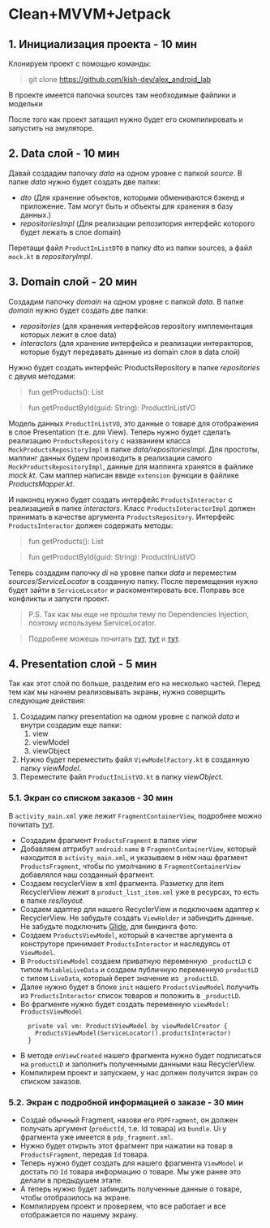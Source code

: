 # Clean+MVVM+Jetpack
## 1. Инициализация проекта - 10 мин

Клонируем проект с помощью команды:
> git clone https://github.com/kish-dev/alex_android_lab

В проекте имеется папочка sources там необходимые файлики и модельки

После того как проект затащил нужно будет его скомпилировать и запустить на эмуляторе.

## 2. Data слой - 10 мин
Давай создадим папочку *data* на одном уровне с папкой *source*. В папке *data* нужно будет создать две папки:
- *dto* (Для хранение объектов, которыми обмениваются бэкенд и приложение. Там могут быть и объекты для хранения в базу данных.)
- *repositoriesImpl* (Для реализации репозитория интерфейс которого будет лежать в слое domain)

Перетащи файл `ProductInListDTO` в папку dto из папки sources, а файл `mock.kt` в *repositoryImpl*.

## 3. Domain слой - 20 мин
Создадим папочку *domain* на одном уровне с папкой *data*. В папке *domain* нужно будет создать две папки:
- *repositories* (для хранения интерфейсов repository имплементация которых лежит в слое data)
- *interactors* (для хранение интерфейса и реализации интеракторов, которые будут передавать данные из domain слоя в data слой)

Нужно будет создать интерфейс ProductsRepository в папке *repositories* с двумя методами:
> fun getProducts(): List<ProductInListVO>

> fun getProductById(guid: String): ProductInListVO

Модель данных `ProductInListVO`, это данные о товаре для отображения в слое Presentation (т.е. для View). 
Теперь нужно будет сделать реализацию `ProductsRepository` c названием класса `MockProductsRepositoryImpl` в папке *data/repositoriesImpl*.
Для простоты, маппинг данных будем производить в реализации самого `MockProductsRepositoryImpl`, данные для маппинга хранятся в файлике *mock.kt*. 
Сам маппер написан ввиде `extension` функции в файлике *ProductsMapper.kt*. 

И наконец нужно будет создать интерфейс `ProductsInteractor` с реализацией в папке *interactors*. Класс `ProductsInteractorImpl` должен  принимать в качестве аргумента `ProductsRepository`.
Интерфейс `ProductsInteractor` должен содержать методы:
> fun getProducts(): List<ProductInListVO>

> fun getProductById(guid: String): ProductInListVO

Теперь создадим папочку *di* на уровне папки *data* и переместим *sources/ServiceLocator* в созданную папку. После перемещения нужно будет зайти в `ServiceLocator` и раскоментировать все.
Поправь все конфликты и запусти проект.

> P.S. Так как мы еще не прошли тему по Dependencies Injection, поэтому используем ServiceLocator. 

> Подробнее можешь почитать [тут](http://sergeyteplyakov.blogspot.com/2013/03/di-service-locator.html), [тут](https://habr.com/ru/post/465395/) и [тут](https://javatutor.net/articles/j2ee-pattern-service-locator).

## 4. Presentation слой - 5 мин
Так как этот слой по больше, разделим его на несколько частей. Перед тем как мы начнем реализовывать экраны, нужно соверщить следующие действия:
1. Создадим папку presentation на одном уровне с папкой *data* и внутри создадим еще папки:
    1. view
    2. viewModel
    3. viewObject
2. Нужно будет переместить файл `ViewModelFactory.kt` в созданную папку *viewModel*.
3. Переместите файл `ProductInListVO.kt` в папку *viewObject*.

### 5.1. Экран со списком заказов - 30 мин
В `activity_main.xml` уже лежит `FragmentContainerView`, подробнее можно почитать [тут](https://developer.android.com/reference/androidx/fragment/app/FragmentContainerView).
- Создадим фрагмент `ProductsFragment` в папке *view*
- Добавляем аттрибут `android:name` в `FragmentContainerView`, который находится в `activity_main.xml`, и указываем в нём наш фрагмент `ProductsFragment`, 
  чтобы по умолчанию в `FragmentContainerView` добавлялся наш созданный фрагмент.
- Создаем recyclerView в xml фрагмента. Разметку для item RecyclerView лежит в `product_list_item.xml` уже в ресурсах, то есть в папке *res/layout*.
- Создаем адаптер для нашего RecyclerView и подключаем адаптер к RecyclerView. Не забудьте создать `ViewHolder` и забиндить данные. 
  Не забудьте подключить [Glide](https://github.com/bumptech/glide#how-do-i-use-glide), для биндинга фото.
- Создаем `ProductsViewModel`, который в качестве аргумента в конструторе принимает `ProductsInteractor` и наследуясь от `ViewModel`.
- В `ProductsViewModel` создаем приватную переменную `_productLD` с типом `MutableLiveData` 
  и создаем публичную переменную `productLD` с типом `LiveData`, который берет значение из `_productLD`.
- Далее нужно будет в блоке `init` нашего `ProductsViewModel` получить из `ProductsInteractor` список товаров и положить в `_productLD`.
- Во фрагменте нужно будет создать переменную `viewModel: ProductsViewModel`
  ```
    private val vm: ProductsViewModel by viewModelCreator {
      ProductsViewModel(ServiceLocator().productsInteractor)
    }
  ```
- В методе `onViewCreated` нашего фрагмента нужно будет подписаться на `productLD` и заполнить полученными данными наш RecyclerView.
- Компилирем проект и запускаем, у нас должен получится экран со списком заказов.

### 5.2. Экран с подробной информацией о заказе - 30 мин
- Создай обычный Fragment, назови его `PDPFragment`, он должен получать аргумент (`productId`, т.е. Id товара) из `bundle`. 
  Ui у фрагмента уже имеется в `pdp_fragment.xml`.
- Нужно будет открыть этот фрагмент при нажатии на товар в `ProductsFragment`, передав `Id` товара.
- Теперь нужно будет создать для нашего фрагмента `ViewModel` и достать по `Id` товара информацию о товаре. Мы уже ранее это делали в предыдушем этапе.
- А теперь нужно будет забиндить полученные данные о товаре, чтобы отобразилось на экране.
- Компилируем проект и проверяем, что все работает и все отображается по нашему экрану.